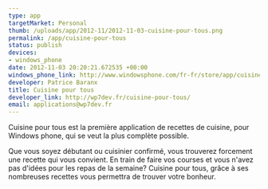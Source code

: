 ```yaml
--- 
type: app
targetMarket: Personal
thumb: /uploads/app/2012-11/2012-11-03-cuisine-pour-tous.png
permalink: /app/cuisine-pour-tous
status: publish
devices: 
- windows_phone
date: 2012-11-03 20:20:21.672535 +00:00
windows_phone_link: http://www.windowsphone.com/fr-fr/store/app/cuisine-pour-tous/befea995-cd17-4645-964f-cc8aa86d80c9
developer: Patrice Baranx
title: Cuisine pour tous
developer_link: http://wp7dev.fr/cuisine-pour-tous/
email: applications@wp7dev.fr
---
```


Cuisine pour tous est la première application de recettes de cuisine, pour Windows phone, qui se veut la plus complète possible.

Que vous soyez débutant ou cuisinier confirmé, vous trouverez forcement une recette qui vous convient.
En train de faire vos courses et vous n'avez pas d'idées pour les repas de la semaine?
Cuisine pour tous, grâce à ses nombreuses recettes vous permettra de trouver votre bonheur.
